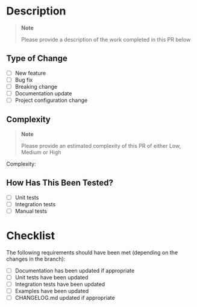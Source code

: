 # Description

> **Note**
>
> Please provide a description of the work completed in this PR below
>
>


## Type of Change
- [ ] New feature
- [ ] Bug fix
- [ ] Breaking change
- [ ] Documentation update
- [ ] Project configuration change

## Complexity

> **Note**
>
> Please provide an estimated complexity of this PR of either Low, Medium or High
>
>

Complexity:

## How Has This Been Tested?
- [ ] Unit tests
- [ ] Integration tests
- [ ] Manual tests

# Checklist

The following requirements should have been met (depending on the changes in the branch):

- [ ] Documentation has been updated if appropriate
- [ ] Unit tests have been updated
- [ ] Integration tests have been updated
- [ ] Examples have been updated
- [ ] CHANGELOG.md updated if appropriate
